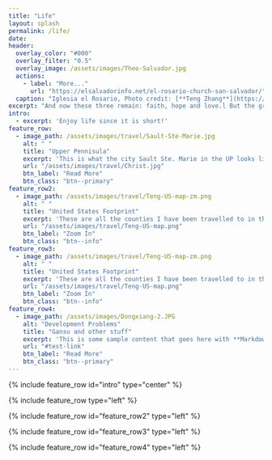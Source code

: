 ```yaml
---
title: "Life"
layout: splash
permalink: /life/
date: 
header:
  overlay_color: "#000"
  overlay_filter: "0.5"
  overlay_image: /assets/images/Theo-Salvador.jpg
  actions:
    - label: "More..."
      url: "https://elsalvadorinfo.net/el-rosario-church-san-salvador/"
  caption: "Iglesia el Rosario, Photo credit: [**Teng Zhang**](https://stormocean.github.io)"
excerpt: "And now these three remain: faith, hope and love.l But the greatest of these is love. (1 Corinthians 13:13)"
intro:
  - excerpt: 'Enjoy life since it is short!'
feature_row:
  - image_path: /assets/images/travel/Sault-Ste-Marie.jpg
    alt: " "
    title: "Upper Pennisula"
    excerpt: 'This is what the city Sault Ste. Marie in the UP looks like!'
    url: "/assets/images/travel/Christ.jpg"
    btn_label: "Read More"
    btn_class: "btn--primary"
feature_row2:
  - image_path: /assets/images/travel/Teng-US-map-zm.png
    alt: " "
    title: "United States Footprint"
    excerpt: 'These are all the counties I have been travelled to in the states! I did not put the legend in, but you will figure it out!'
    url: "/assets/images/travel/Teng-US-map.png"
    btn_label: "Zoom In"
    btn_class: "btn--info"
feature_row3:
  - image_path: /assets/images/travel/Teng-US-map-zm.png
    alt: " "
    title: "United States Footprint"
    excerpt: 'These are all the counties I have been travelled to in the states! I did not put the legend in, but you will figure it out!'
    url: "/assets/images/travel/Teng-US-map.png"
    btn_label: "Zoom In"
    btn_class: "btn--info"
feature_row4:
  - image_path: /assets/images/Dongxiang-2.JPG
    alt: "Development Problems"
    title: "Gansu and other stuff"
    excerpt: 'This is some sample content that goes here with **Markdown** formatting. Centered with `type="center"`'
    url: "#test-link"
    btn_label: "Read More"
    btn_class: "btn--primary"
---
```

{% include feature_row id="intro" type="center" %}

{% include feature_row type="left" %}

{% include feature_row id="feature_row2" type="left" %}

{% include feature_row id="feature_row3" type="left" %}

{% include feature_row id="feature_row4" type="left" %}